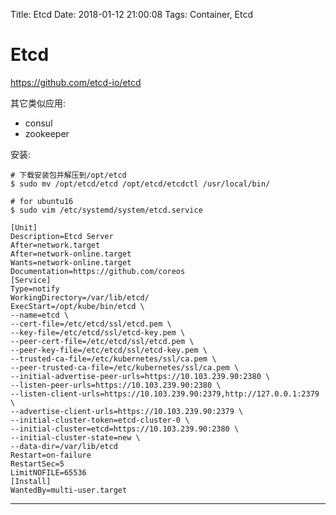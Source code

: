 Title: Etcd
Date: 2018-01-12 21:00:08
Tags: Container, Etcd



# Etcd

<https://github.com/etcd-io/etcd>

其它类似应用:

* consul
* zookeeper

安装:

    # 下载安装包并解压到/opt/etcd
    $ sudo mv /opt/etcd/etcd /opt/etcd/etcdctl /usr/local/bin/

    # for ubuntu16
    $ sudo vim /etc/systemd/system/etcd.service

    [Unit]
    Description=Etcd Server
    After=network.target
    After=network-online.target
    Wants=network-online.target
    Documentation=https://github.com/coreos
    [Service]
    Type=notify
    WorkingDirectory=/var/lib/etcd/
    ExecStart=/opt/kube/bin/etcd \
    --name=etcd \
    --cert-file=/etc/etcd/ssl/etcd.pem \
    --key-file=/etc/etcd/ssl/etcd-key.pem \
    --peer-cert-file=/etc/etcd/ssl/etcd.pem \
    --peer-key-file=/etc/etcd/ssl/etcd-key.pem \
    --trusted-ca-file=/etc/kubernetes/ssl/ca.pem \
    --peer-trusted-ca-file=/etc/kubernetes/ssl/ca.pem \
    --initial-advertise-peer-urls=https://10.103.239.90:2380 \
    --listen-peer-urls=https://10.103.239.90:2380 \
    --listen-client-urls=https://10.103.239.90:2379,http://127.0.0.1:2379 \
    --advertise-client-urls=https://10.103.239.90:2379 \
    --initial-cluster-token=etcd-cluster-0 \
    --initial-cluster=etcd=https://10.103.239.90:2380 \
    --initial-cluster-state=new \
    --data-dir=/var/lib/etcd
    Restart=on-failure
    RestartSec=5
    LimitNOFILE=65536
    [Install]
    WantedBy=multi-user.target

***

